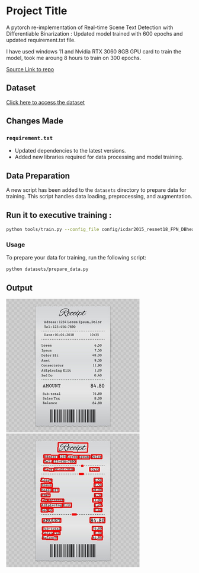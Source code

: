 # Project Title
A pytorch re-implementation of Real-time Scene Text Detection with Differentiable Binarization : Updated model trained with 600 epochs and updated requirement.txt file.

I have used windows 11 and Nvidia RTX 3060 8GB GPU card to train the model, took me aroung 8 hours to train on 300 epochs.


[Source Link to repo](https://github.com/WenmuZhou/DBNet.pytorch)

## Dataset 

[Click here to access the dataset](https://drive.google.com/drive/folders/1b8s2NZ4MEMj7Zig7kcWHy-yoi1gGeaHz?usp=sharing)

## Changes Made

### `requirement.txt`
- Updated dependencies to the latest versions.
- Added new libraries required for data processing and model training.

## Data Preparation

A new script has been added to the `datasets` directory to prepare data for training. This script handles data loading, preprocessing, and augmentation.

## Run it to executive training :
```sh
python tools/train.py --config_file config/icdar2015_resnet18_FPN_DBhead_polyLR.yaml
```



### Usage

To prepare your data for training, run the following script:

```sh
python datasets/prepare_data.py
```

## Output
![Predicted Image](test/input/img_10.jpg)
![Result Image](test/img_10_result.jpg)

